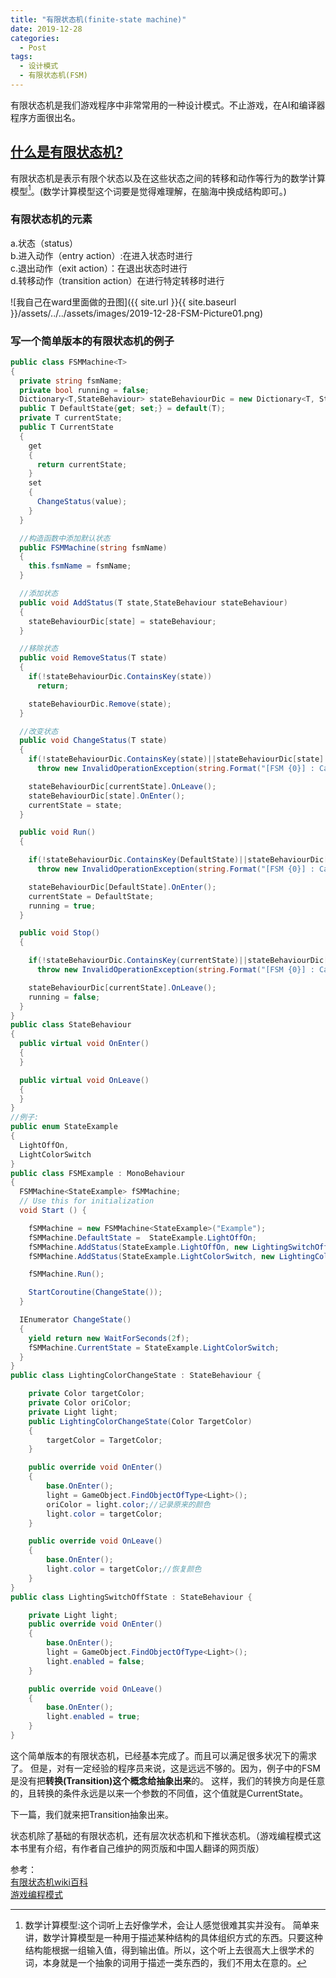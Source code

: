 ```yaml
---
title: "有限状态机(finite-state machine)"
date: 2019-12-28
categories:
  - Post
tags:
  - 设计模式
  - 有限状态机(FSM)
---
```

有限状态机是我们游戏程序中非常常用的一种设计模式。不止游戏，在AI和编译器程序方面很出名。  

## [什么是有限状态机?](https://zh.wikipedia.org/wiki/%E6%9C%89%E9%99%90%E7%8A%B6%E6%80%81%E6%9C%BA)

有限状态机是表示有限个状态以及在这些状态之间的转移和动作等行为的数学计算模型[^1]。(数学计算模型这个词要是觉得难理解，在脑海中换成结构即可。)  

### 有限状态机的元素

a.状态（status）  
b.进入动作（entry action）:在进入状态时进行  
c.退出动作（exit action）：在退出状态时进行  
d.转移动作（transition action）在进行特定转移时进行  

![我自己在ward里面做的丑图]({{ site.url }}{{ site.baseurl }}/assets/../../assets/images/2019-12-28-FSM-Picture01.png)

### 写一个简单版本的有限状态机的例子

``` cs
public class FSMMachine<T>
{
  private string fsmName;
  private bool running = false;
  Dictionary<T,StateBehaviour> stateBehaviourDic = new Dictionary<T, StateBehaviour>();
  public T DefaultState{get; set;} = default(T);
  private T currentState;
  public T CurrentState
  {
    get
    {
      return currentState;
    } 
    set
    {
      ChangeStatus(value);
    }
  }

  //构造函数中添加默认状态
  public FSMMachine(string fsmName)
  {
    this.fsmName = fsmName;
  }

  //添加状态
  public void AddStatus(T state,StateBehaviour stateBehaviour)
  {
    stateBehaviourDic[state] = stateBehaviour;
  }

  //移除状态
  public void RemoveStatus(T state)
  {
    if(!stateBehaviourDic.ContainsKey(state))
      return;

    stateBehaviourDic.Remove(state);
  }

  //改变状态
  public void ChangeStatus(T state)
  {
    if(!stateBehaviourDic.ContainsKey(state)||stateBehaviourDic[state] == null)
      throw new InvalidOperationException(string.Format("[FSM {0}] : Can't call 'ChangeStatus' before the stateBehaviour of state has been settled.",fsmName));

    stateBehaviourDic[currentState].OnLeave();
    stateBehaviourDic[state].OnEnter();
    currentState = state;
  }

  public void Run()
  {

    if(!stateBehaviourDic.ContainsKey(DefaultState)||stateBehaviourDic[DefaultState] == null)
      throw new InvalidOperationException(string.Format("[FSM {0}] : Can't call 'ChangeStatus' before the stateBehaviour of state has been settled.",fsmName));

    stateBehaviourDic[DefaultState].OnEnter();
    currentState = DefaultState;
    running = true;
  }

  public void Stop()
  {

    if(!stateBehaviourDic.ContainsKey(currentState)||stateBehaviourDic[currentState] == null)
      throw new InvalidOperationException(string.Format("[FSM {0}] : Can't call 'ChangeStatus' before the stateBehaviour of state has been settled.",fsmName));

    stateBehaviourDic[currentState].OnLeave();
    running = false;
  }
}
public class StateBehaviour 
{
  public virtual void OnEnter()
  {
  }

  public virtual void OnLeave()
  {
  }
}
//例子:
public enum StateExample
{
  LightOffOn,
  LightColorSwitch
}
public class FSMExample : MonoBehaviour 
{
  FSMMachine<StateExample> fSMMachine;
  // Use this for initialization
  void Start () {

    fSMMachine = new FSMMachine<StateExample>("Example");
    fSMMachine.DefaultState =  StateExample.LightOffOn;
    fSMMachine.AddStatus(StateExample.LightOffOn, new LightingSwitchOffState());
    fSMMachine.AddStatus(StateExample.LightColorSwitch, new LightingColorChangeState(Color.red));

    fSMMachine.Run();

    StartCoroutine(ChangeState());
  }

  IEnumerator ChangeState()
  {
    yield return new WaitForSeconds(2f);
    fSMMachine.CurrentState = StateExample.LightColorSwitch;
  }
}
public class LightingColorChangeState : StateBehaviour {

	private Color targetColor;
	private Color oriColor;
	private Light light;
	public LightingColorChangeState(Color TargetColor)
	{
		targetColor = TargetColor;
	}

	public override void OnEnter()
	{
		base.OnEnter();
		light = GameObject.FindObjectOfType<Light>();
		oriColor = light.color;//记录原来的颜色
		light.color = targetColor;
	}

	public override void OnLeave()
	{
		base.OnEnter();
		light.color = targetColor;//恢复颜色
	}
}
public class LightingSwitchOffState : StateBehaviour {

	private Light light;
	public override void OnEnter()
	{
		base.OnEnter();
		light = GameObject.FindObjectOfType<Light>();
		light.enabled = false;
	}

	public override void OnLeave()
	{
		base.OnEnter();
		light.enabled = true;
	}
}
```
这个简单版本的有限状态机，已经基本完成了。而且可以满足很多状况下的需求了。
但是，对有一定经验的程序员来说，这是远远不够的。因为，例子中的FSM是没有把**转换(Transition)这个概念给抽象出来**的。
这样，我们的转换方向是任意的，且转换的条件永远是以来一个参数的不同值，这个值就是CurrentState。

下一篇，我们就来把Transition抽象出来。

状态机除了基础的有限状态机，还有层次状态机和下推状态机。（游戏编程模式这本书里有介绍，有作者自己维护的网页版和中国人翻译的网页版）

参考：  
[有限状态机wiki百科](https://zh.wikipedia.org/wiki/%E6%9C%89%E9%99%90%E7%8A%B6%E6%80%81%E6%9C%BA)  
[游戏编程模式](https://gpp.tkchu.me/state.html)

[^1]: 数学计算模型:这个词听上去好像学术，会让人感觉很难其实并没有。  简单来讲，数学计算模型是一种用于描述某种结构的具体组织方式的东西。只要这种结构能根据一组输入值，得到输出值。所以，这个听上去很高大上很学术的词，本身就是一个抽象的词用于描述一类东西的，我们不用太在意的。

